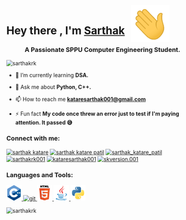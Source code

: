<html>

<h1>Hey there , I'm <a href="https://github.com/SarthakRK">Sarthak</a> 
<img src="hi.gif" alt="" width="100px" style="position:relative;top:20px; left:10px; max-width: 50%;">
</h1>

<h3 align="center">A Passionate SPPU Computer Engineering Student.</h3>

<p align="left"> <img src="https://komarev.com/ghpvc/?username=sarthakrk&label=Profile%20views&color=0e75b6&style=flat" alt="sarthakrk" /> </p>

- 🌱 I’m currently learning **DSA.**

- 💬 Ask me about **Python, C++.**

- 📫 How to reach me **kataresarthak001@gmail.com**

- ⚡ Fun fact **My code once threw an error just to test if I'm paying attention. It passed 😅**

<h3 align="left">Connect with me:</h3>
<p align="left">
<a href="https://linkedin.com/in/sarthak katare" target="blank"><img align="center" src="https://raw.githubusercontent.com/rahuldkjain/github-profile-readme-generator/master/src/images/icons/Social/linked-in-alt.svg" alt="sarthak katare" height="30" width="40" /></a>
<a href="https://fb.com/sarthak katare patil" target="blank"><img align="center" src="https://raw.githubusercontent.com/rahuldkjain/github-profile-readme-generator/master/src/images/icons/Social/facebook.svg" alt="sarthak katare patil" height="30" width="40" /></a>
<a href="https://instagram.com/sarthak_katare_patil" target="blank"><img align="center" src="https://raw.githubusercontent.com/rahuldkjain/github-profile-readme-generator/master/src/images/icons/Social/instagram.svg" alt="sarthak_katare_patil" height="30" width="40" /></a>
<a href="https://www.codechef.com/users/sarthakrk001" target="blank"><img align="center" src="https://cdn.jsdelivr.net/npm/simple-icons@3.1.0/icons/codechef.svg" alt="sarthakrk001" height="30" width="40" /></a>
<a href="https://auth.geeksforgeeks.org/user/kataresarthak001" target="blank"><img align="center" src="https://raw.githubusercontent.com/rahuldkjain/github-profile-readme-generator/master/src/images/icons/Social/geeks-for-geeks.svg" alt="kataresarthak001" height="30" width="40" /></a>
<a href="https://discord.gg/skversion.001" target="blank"><img align="center" src="https://raw.githubusercontent.com/rahuldkjain/github-profile-readme-generator/master/src/images/icons/Social/discord.svg" alt="skversion.001" height="30" width="40" /></a>
</p>

<h3 align="left">Languages and Tools:</h3>
<p align="left"> <a href="https://www.w3schools.com/cpp/" target="_blank" rel="noreferrer"> <img src="https://raw.githubusercontent.com/devicons/devicon/master/icons/cplusplus/cplusplus-original.svg" alt="cplusplus" width="40" height="40"/> </a> <a href="https://git-scm.com/" target="_blank" rel="noreferrer"> <img src="https://www.vectorlogo.zone/logos/git-scm/git-scm-icon.svg" alt="git" width="40" height="40"/> </a> <a href="https://www.w3.org/html/" target="_blank" rel="noreferrer"> <img src="https://raw.githubusercontent.com/devicons/devicon/master/icons/html5/html5-original-wordmark.svg" alt="html5" width="40" height="40"/> </a> <a href="https://www.java.com" target="_blank" rel="noreferrer"> <img src="https://raw.githubusercontent.com/devicons/devicon/master/icons/java/java-original.svg" alt="java" width="40" height="40"/> </a> <a href="https://www.python.org" target="_blank" rel="noreferrer"> <img src="https://raw.githubusercontent.com/devicons/devicon/master/icons/python/python-original.svg" alt="python" width="40" height="40"/> </a> </p>

<p><img align="center" src="https://github-readme-stats.vercel.app/api/top-langs?username=sarthakrk&show_icons=true&locale=en&layout=compact" alt="sarthakrk" /></p>
